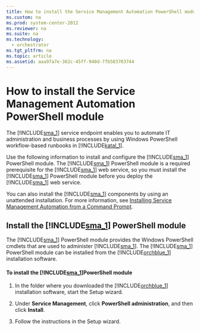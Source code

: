 ```yaml
---
title: How to install the Service Management Automation PowerShell module
ms.custom: na
ms.prod: system-center-2012
ms.reviewer: na
ms.suite: na
ms.technology: 
  - orchestrator
ms.tgt_pltfrm: na
ms.topic: article
ms.assetid: aaa97a7e-362c-45ff-940d-7fb503703744
---
```

# How to install the Service Management Automation PowerShell module
The [!INCLUDE[sma_1](../../includes/sma_1_md.md)] service endpoint enables you to automate IT administration and business processes by using Windows PowerShell workflow\-based runbooks in [!INCLUDE[katal_1](../../includes/katal_1_md.md)].

Use the following information to install and configure the [!INCLUDE[sma_1](../../includes/sma_1_md.md)] PowerShell module. The [!INCLUDE[sma_1](../../includes/sma_1_md.md)] PowerShell module is a required prerequisite for the [!INCLUDE[sma_1](../../includes/sma_1_md.md)] web service, so you must install the [!INCLUDE[sma_1](../../includes/sma_1_md.md)] PowerShell module before you deploy the [!INCLUDE[sma_1](../../includes/sma_1_md.md)] web service.

You can also install the [!INCLUDE[sma_1](../../includes/sma_1_md.md)] components by using an unattended installation. For more information, see [Installing Service Management Automation from a Command Prompt](http://go.microsoft.com/fwlink/p/?LinkId=313193).

## Install the [!INCLUDE[sma_1](../../includes/sma_1_md.md)] PowerShell module
The [!INCLUDE[sma_1](../../includes/sma_1_md.md)] PowerShell module provides the Windows PowerShell cmdlets that are used to administer [!INCLUDE[sma_1](../../includes/sma_1_md.md)]. The [!INCLUDE[sma_1](../../includes/sma_1_md.md)] PowerShell module can be installed from the [!INCLUDE[orchblue_1](../../includes/orchblue_1_md.md)] installation software.

#### To install the [!INCLUDE[sma_1](../../includes/sma_1_md.md)]PowerShell module

1.  In the folder where you downloaded the [!INCLUDE[orchblue_1](../../includes/orchblue_1_md.md)] installation software, start the Setup wizard.

2.  Under **Service Management**, click **PowerShell administration**, and then click **Install**.

3.  Follow the instructions in the Setup wizard.


